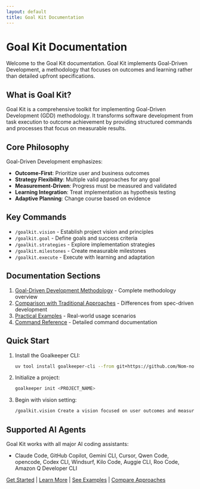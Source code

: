 ```yaml
---
layout: default
title: Goal Kit Documentation
---
```


# Goal Kit Documentation

Welcome to the Goal Kit documentation. Goal Kit implements Goal-Driven Development, a methodology that focuses on outcomes and learning rather than detailed upfront specifications.

## What is Goal Kit?

Goal Kit is a comprehensive toolkit for implementing Goal-Driven Development (GDD) methodology. It transforms software development from task execution to outcome achievement by providing structured commands and processes that focus on measurable results.

## Core Philosophy

Goal-Driven Development emphasizes:

- **Outcome-First**: Prioritize user and business outcomes
- **Strategy Flexibility**: Multiple valid approaches for any goal
- **Measurement-Driven**: Progress must be measured and validated
- **Learning Integration**: Treat implementation as hypothesis testing
- **Adaptive Planning**: Change course based on evidence

## Key Commands

- `/goalkit.vision` - Establish project vision and principles
- `/goalkit.goal` - Define goals and success criteria
- `/goalkit.strategies` - Explore implementation strategies
- `/goalkit.milestones` - Create measurable milestones
- `/goalkit.execute` - Execute with learning and adaptation


## Documentation Sections

1. [Goal-Driven Development Methodology](./goal-driven.md) - Complete methodology overview
2. [Comparison with Traditional Approaches](./comparison.md) - Differences from spec-driven development
3. [Practical Examples](./examples.md) - Real-world usage scenarios
4. [Command Reference](./toc.md) - Detailed command documentation

## Quick Start

1. Install the Goalkeeper CLI:
   ```bash
   uv tool install goalkeeper-cli --from git+https://github.com/Nom-nom-hub/goal-kit.git
   ```

2. Initialize a project:
   ```bash
   goalkeeper init <PROJECT_NAME>
   ```

3. Begin with vision setting:
   ```bash
   /goalkit.vision Create a vision focused on user outcomes and measurable success
   ```

## Supported AI Agents

Goal Kit works with all major AI coding assistants:
- Claude Code, GitHub Copilot, Gemini CLI, Cursor, Qwen Code, opencode, Codex CLI, Windsurf, Kilo Code, Auggie CLI, Roo Code, Amazon Q Developer CLI

[Get Started](./index.md) | [Learn More](./goal-driven.md) | [See Examples](./examples.md) | [Compare Approaches](./comparison.md)